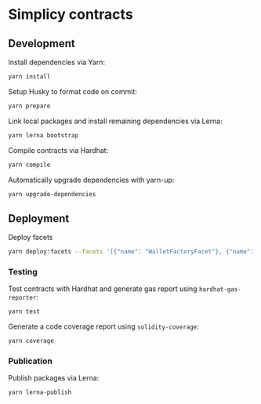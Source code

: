 # Simplicy contracts


## Development

Install dependencies via Yarn:

```bash
yarn install
```

Setup Husky to format code on commit:

```bash
yarn prepare
```

Link local packages and install remaining dependencies via Lerna:

```bash
yarn lerna bootstrap
```

Compile contracts via Hardhat:

```bash
yarn compile
```

Automatically upgrade dependencies with yarn-up:

```bash
yarn upgrade-dependencies
```

## Deployment
Deploy facets
```bash
yarn deploy:facets --facets '[{"name": "WalletFactoryFacet"}, {"name": "SemaphoreFacet"}, {"name": "SemaphoreVotingFacet"}]'
```

### Testing

Test contracts with Hardhat and generate gas report using `hardhat-gas-reporter`:

```bash
yarn test
```

Generate a code coverage report using `solidity-coverage`:

```bash
yarn coverage
```

### Publication

Publish packages via Lerna:

```bash
yarn lerna-publish
```
